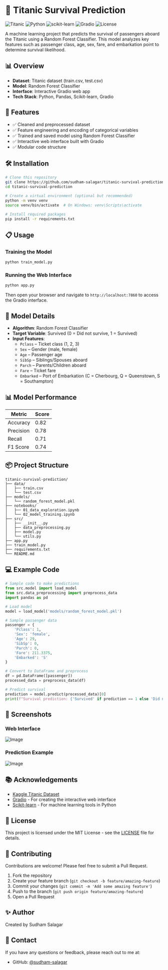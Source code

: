 # 🚢 Titanic Survival Prediction

![Titanic](https://img.shields.io/badge/Dataset-Titanic-blue)
![Python](https://img.shields.io/badge/Python-3.7+-brightgreen)
![scikit-learn](https://img.shields.io/badge/scikit--learn-1.0+-orange)
![Gradio](https://img.shields.io/badge/Gradio-3.0+-yellow)
![License](https://img.shields.io/badge/License-MIT-green)

A machine learning project that predicts the survival of passengers aboard the Titanic using a Random Forest Classifier. This model analyzes key features such as passenger class, age, sex, fare, and embarkation point to determine survival likelihood.

## 📊 Overview

- **Dataset**: Titanic dataset (train.csv, test.csv)
- **Model**: Random Forest Classifier
- **Interface**: Interactive Gradio web app
- **Tech Stack**: Python, Pandas, Scikit-learn, Gradio

## 🚀 Features

- ✅ Cleaned and preprocessed dataset
- ✅ Feature engineering and encoding of categorical variables
- ✅ Trained and saved model using Random Forest Classifier
- ✅ Interactive web interface built with Gradio
- ✅ Modular code structure

## 🛠️ Installation

```bash
# Clone this repository
git clone https://github.com/sudham-salagar/titanic-survival-prediction.git
cd titanic-survival-prediction

# Create a virtual environment (optional but recommended)
python -m venv venv
source venv/bin/activate  # On Windows: venv\Scripts\activate

# Install required packages
pip install -r requirements.txt
```

## 📋 Usage

### Training the Model

```bash
python train_model.py
```

### Running the Web Interface

```bash
python app.py
```

Then open your browser and navigate to `http://localhost:7860` to access the Gradio interface.

## 🧠 Model Details

- **Algorithm**: Random Forest Classifier
- **Target Variable**: Survived (0 = Did not survive, 1 = Survived)
- **Input Features**:
  - `Pclass` – Ticket class (1, 2, 3)
  - `Sex` – Gender (male, female)
  - `Age` – Passenger age
  - `SibSp` – Siblings/Spouses aboard
  - `Parch` – Parents/Children aboard
  - `Fare` – Ticket fare
  - `Embarked` – Port of Embarkation (C = Cherbourg, Q = Queenstown, S = Southampton)

## 📊 Model Performance

| Metric | Score |
|--------|-------|
| Accuracy | 0.82 |
| Precision | 0.78 |
| Recall | 0.71 |
| F1 Score | 0.74 |

## 📦 Project Structure

```
titanic-survival-prediction/
├── data/
│   ├── train.csv
│   └── test.csv
├── models/
│   └── random_forest_model.pkl
├── notebooks/
│   ├── 01_data_exploration.ipynb
│   └── 02_model_training.ipynb
├── src/
│   ├── __init__.py
│   ├── data_preprocessing.py
│   ├── model.py
│   └── utils.py
├── app.py
├── train_model.py
├── requirements.txt
└── README.md
```

## 💻 Example Code

```python
# Sample code to make predictions
from src.model import load_model
from src.data_preprocessing import preprocess_data
import pandas as pd

# Load model
model = load_model('models/random_forest_model.pkl')

# Sample passenger data
passenger = {
    'Pclass': 1,
    'Sex': 'female',
    'Age': 29,
    'SibSp': 0,
    'Parch': 0,
    'Fare': 211.3375,
    'Embarked': 'S'
}

# Convert to DataFrame and preprocess
df = pd.DataFrame([passenger])
processed_data = preprocess_data(df)

# Predict survival
prediction = model.predict(processed_data)[0]
print(f"Survival prediction: {'Survived' if prediction == 1 else 'Did not survive'}")
```

## 📸 Screenshots

### Web Interface
![Image](https://github.com/user-attachments/assets/d36a5a16-126e-4c81-ad53-ee3e6e543c7a)


### Prediction Example

![Image](https://github.com/user-attachments/assets/21f40426-29bd-44b7-8c40-085e1f8a2461)

## 📚 Acknowledgements

- [Kaggle Titanic Dataset](https://www.kaggle.com/c/titanic)
- [Gradio](https://www.gradio.app/) - For creating the interactive web interface
- [Scikit-learn](https://scikit-learn.org/) - For machine learning tools in Python

## 📄 License

This project is licensed under the MIT License - see the [LICENSE](LICENSE) file for details.

## 🙌 Contributing

Contributions are welcome! Please feel free to submit a Pull Request.

1. Fork the repository
2. Create your feature branch (`git checkout -b feature/amazing-feature`)
3. Commit your changes (`git commit -m 'Add some amazing feature'`)
4. Push to the branch (`git push origin feature/amazing-feature`)
5. Open a Pull Request

## ✨ Author

Created by Sudham Salagar

## 📧 Contact

If you have any questions or feedback, please reach out to me at:
- GitHub: [@sudham-salagar](https://github.com/sudham-salagar)

